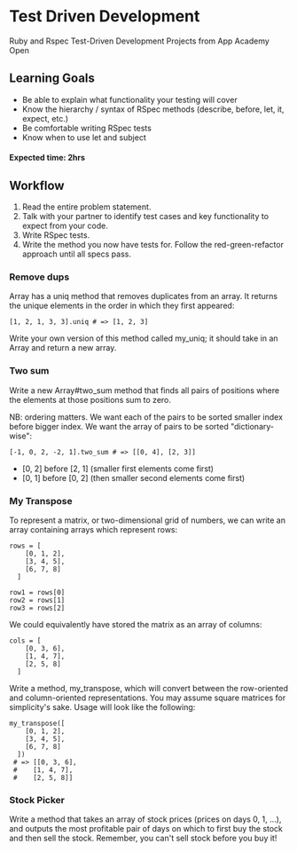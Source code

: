 # Test Driven Development
Ruby and Rspec Test-Driven Development Projects from App Academy Open

## Learning Goals
* Be able to explain what functionality your testing will cover
* Know the hierarchy / syntax of RSpec methods (describe, before, let, it, expect, etc.)
* Be comfortable writing RSpec tests
* Know when to use let and subject

#### Expected time: 2hrs

## Workflow

1. Read the entire problem statement.
2. Talk with your partner to identify test cases and key functionality to expect from your code.
3. Write RSpec tests.
4. Write the method you now have tests for. Follow the red-green-refactor approach until all specs pass.

### Remove dups 
Array has a uniq method that removes duplicates from an array. It returns the unique elements in the order in which they first appeared:
```
[1, 2, 1, 3, 3].uniq # => [1, 2, 3]
```
Write your own version of this method called my_uniq; it should take in an Array and return a new array.

### Two sum
Write a new Array#two_sum method that finds all pairs of positions where the elements at those positions sum to zero.

NB: ordering matters. We want each of the pairs to be sorted smaller index before bigger index. We want the array of pairs to be sorted "dictionary-wise":
``` 
[-1, 0, 2, -2, 1].two_sum # => [[0, 4], [2, 3]]
```
* [0, 2] before [2, 1] (smaller first elements come first)
* [0, 1] before [0, 2] (then smaller second elements come first)

### My Transpose
To represent a matrix, or two-dimensional grid of numbers, we can write an array containing arrays which represent rows:
```
rows = [
    [0, 1, 2],
    [3, 4, 5],
    [6, 7, 8]
  ]

row1 = rows[0]
row2 = rows[1]
row3 = rows[2]
```
We could equivalently have stored the matrix as an array of columns:
```
cols = [
    [0, 3, 6],
    [1, 4, 7],
    [2, 5, 8]
  ]
```
Write a method, my_transpose, which will convert between the row-oriented and column-oriented representations. You may assume square matrices for simplicity's sake. Usage will look like the following:
```
my_transpose([
    [0, 1, 2],
    [3, 4, 5],
    [6, 7, 8]
  ])
 # => [[0, 3, 6],
 #    [1, 4, 7],
 #    [2, 5, 8]]
```

### Stock Picker
Write a method that takes an array of stock prices (prices on days 0, 1, ...), and outputs the most profitable pair of days on which to first buy the stock and then sell the stock. Remember, you can't sell stock before you buy it!